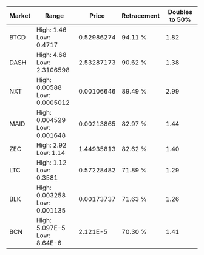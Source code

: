 | Market | Range | Price| Retracement | Doubles to 50% |
| --- | --- | --- | --- | --- |
| BTCD | High: 1.46<br />Low: 0.4717 | 0.52986274 | 94.11 % | 1.82 |
| DASH | High: 4.68<br />Low: 2.3106598 | 2.53287173 | 90.62 % | 1.38 |
| NXT | High: 0.00588<br />Low: 0.0005012 | 0.00106646 | 89.49 % | 2.99 |
| MAID | High: 0.004529<br />Low: 0.001648 | 0.00213865 | 82.97 % | 1.44 |
| ZEC | High: 2.92<br />Low: 1.14 | 1.44935813 | 82.62 % | 1.40 |
| LTC | High: 1.12<br />Low: 0.3581 | 0.57228482 | 71.89 % | 1.29 |
| BLK | High: 0.003258<br />Low: 0.001135 | 0.00173737 | 71.63 % | 1.26 |
| BCN | High: 5.097E-5<br />Low: 8.64E-6 | 2.121E-5 | 70.30 % | 1.41 |
